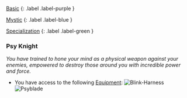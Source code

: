 
[Basic](Game/Advancement-List?Basic=true)
{: .label .label-purple }

[Mystic](Game/Mystic)
{: .label .label-blue }

[Specialization](Game/Advancement-List?Specialization=true)
{: .label .label-green }
### Psy Knight
*You have trained to hone your mind as a physical weapon against your enemies, empowered to destroy those around you with incredible power and force.*
* You have access to the following [Equipment](Core/Equipment):
![Blink-Harness](Game/Blocks/Blink-Harness)
![Psyblade](Game/Blocks/Psyblade)